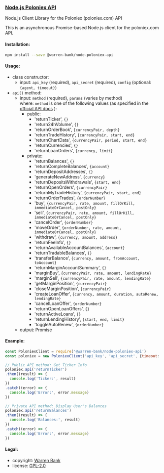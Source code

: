 ### [Node.js Poloniex API](https://github.com/warren-bank/node-poloniex-api)

Node.js Client Library for the Poloniex (poloniex.com) API

This is an asynchronous Promise-based Node.js client for the poloniex.com API.

#### Installation:

```bash
npm install --save @warren-bank/node-poloniex-api
```

#### Usage:

* class constructor:
  * input: `api_key` (required), `api_secret` (required), `config` (optional: `{agent, timeout}`)
* `api()` method:
  * input: `method` (required), `params` (varies by method)<br>
    where: `method` is one of the following values (as specified in the [official API docs](https://poloniex.com/support/api/) ):
    * public:
      * 'returnTicker', `{}`
      * 'return24hVolume', `{}`
      * 'returnOrderBook', `{currencyPair, depth}`
      * 'returnTradeHistory', `{currencyPair, start, end}`
      * 'returnChartData', `{currencyPair, period, start, end}`
      * 'returnCurrencies', `{}`
      * 'returnLoanOrders', `{currency, limit}`
    * private:
      * 'returnBalances', `{}`
      * 'returnCompleteBalances', `{account}`
      * 'returnDepositAddresses', `{}`
      * 'generateNewAddress', `{currency}`
      * 'returnDepositsWithdrawals', `{start, end}`
      * 'returnOpenOrders', `{currencyPair}`
      * 'returnMyTradeHistory', `{currencyPair, start, end}`
      * 'returnOrderTrades', `{orderNumber}`
      * 'buy', `{currencyPair, rate, amount, fillOrKill, immediateOrCancel, postOnly}`
      * 'sell', `{currencyPair, rate, amount, fillOrKill, immediateOrCancel, postOnly}`
      * 'cancelOrder', `{orderNumber}`
      * 'moveOrder', `{orderNumber, rate, amount, immediateOrCancel, postOnly}`
      * 'withdraw', `{currency, amount, address}`
      * 'returnFeeInfo', `{}`
      * 'returnAvailableAccountBalances', `{account}`
      * 'returnTradableBalances', `{}`
      * 'transferBalance', `{currency, amount, fromAccount, toAccount}`
      * 'returnMarginAccountSummary', `{}`
      * 'marginBuy', `{currencyPair, rate, amount, lendingRate}`
      * 'marginSell', `{currencyPair, rate, amount, lendingRate}`
      * 'getMarginPosition', `{currencyPair}`
      * 'closeMarginPosition', `{currencyPair}`
      * 'createLoanOffer', `{currency, amount, duration, autoRenew, lendingRate}`
      * 'cancelLoanOffer', `{orderNumber}`
      * 'returnOpenLoanOffers', `{}`
      * 'returnActiveLoans', `{}`
      * 'returnLendingHistory', `{start, end, limit}`
      * 'toggleAutoRenew', `{orderNumber}`
  * output: Promise

#### Example:

```javascript
const PoloniexClient = require('@warren-bank/node-poloniex-api')
const poloniex = new PoloniexClient('api_key', 'api_secret', {timeout: 10000})

// Public API method: Get Ticker Info
poloniex.api('returnTicker')
.then((result) => {
  console.log('Ticker:', result)
})
.catch((error) => {
  console.log('Error:', error.message)
})

// Private API method: Display User's Balances
poloniex.api('returnBalances')
.then((result) => {
  console.log('Balances:', result)
})
.catch((error) => {
  console.log('Error:', error.message)
})
```

#### Legal:

* copyright: [Warren Bank](https://github.com/warren-bank)
* license: [GPL-2.0](https://www.gnu.org/licenses/old-licenses/gpl-2.0.txt)
